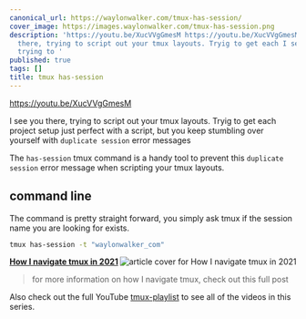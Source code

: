 ```yaml
---
canonical_url: https://waylonwalker.com/tmux-has-session/
cover_image: https://images.waylonwalker.com/tmux-has-session.png
description: 'https://youtu.be/XucVVgGmesM https://youtu.be/XucVVgGmesM I see you
  there, trying to script out your tmux layouts. Tryig to get each I see you there,
  trying to '
published: true
tags: []
title: tmux has-session
---
```


https://youtu.be/XucVVgGmesM

I see you there, trying to script out your tmux layouts. Tryig to get each project setup just perfect with a script, but you keep stumbling over yourself with `duplicate session` error messages

The `has-session` tmux command is a handy tool to prevent this `duplicate session` error message when scripting your tmux layouts.

## command line

The command is pretty straight forward, you simply ask tmux if the session name you are looking for exists.

``` bash
tmux has-session -t "waylonwalker_com"
```


  <div class="onelinelink-wrapper">
      <a class="onelinelink" href="https://waylonwalker.com/tmux-nav-2021/">
          <img style="float: right;" align='right' src="https://images.waylonwalker.com/tmux-nav-2021-og_250x140.png" alt="article cover for 
 How I navigate tmux in 2021
"/>
          <p><strong>
 How I navigate tmux in 2021
</strong></p>
      </a>
  </div>


> for more information on how I navigate tmux, check out this full post


Also check out the full YouTube [tmux-playlist](https://www.youtube.com/playlist?list=PLTRNG6WIHETB4reAxbWza3CZeP9KL6Bkr) to see all of the videos in this series.